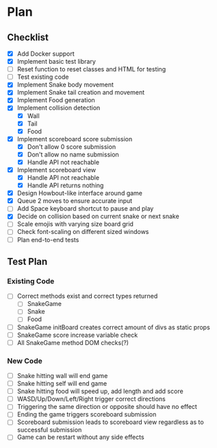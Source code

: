 # Plan
## Checklist
- [x] Add Docker support
- [x] Implement basic test library
- [ ] Reset function to reset classes and HTML for testing
- [ ] Test existing code
- [x] Implement Snake body movement
- [x] Implement Snake tail creation and movement
- [x] Implement Food generation
- [x] Implement collision detection
  - [x] Wall
  - [x] Tail
  - [x] Food
- [x] Implement scoreboard score submission
  - [x] Don't allow 0 score submission
  - [x] Don't allow no name submission
  - [x] Handle API not reachable
- [x] Implement scoreboard view
  - [x] Handle API not reachable
  - [x] Handle API returns nothing
- [x] Design Howbout-like interface around game
- [x] Queue 2 moves to ensure accurate input
- [ ] Add Space keyboard shortcut to pause and play
- [x] Decide on collision based on current snake or next snake
- [ ] Scale emojis with varying size board grid
- [ ] Check font-scaling on different sized windows
- [ ] Plan end-to-end tests

## Test Plan
### Existing Code
- [ ] Correct methods exist and correct types returned
  - [ ] SnakeGame
  - [ ] Snake
  - [ ] Food
- [ ] SnakeGame initBoard creates correct amount of divs as static props
- [ ] SnakeGame score increase variable check
- [ ] All SnakeGame method DOM checks(?)
### New Code
- [ ] Snake hitting wall will end game
- [ ] Snake hitting self will end game
- [ ] Snake hitting food will speed up, add length and add score
- [ ] WASD/Up/Down/Left/Right trigger correct directions
- [ ] Triggering the same direction or opposite should have no effect
- [ ] Ending the game triggers scoreboard submission
- [ ] Scoreboard submission leads to scoreboard view regardless as to successful submission
- [ ] Game can be restart without any side effects